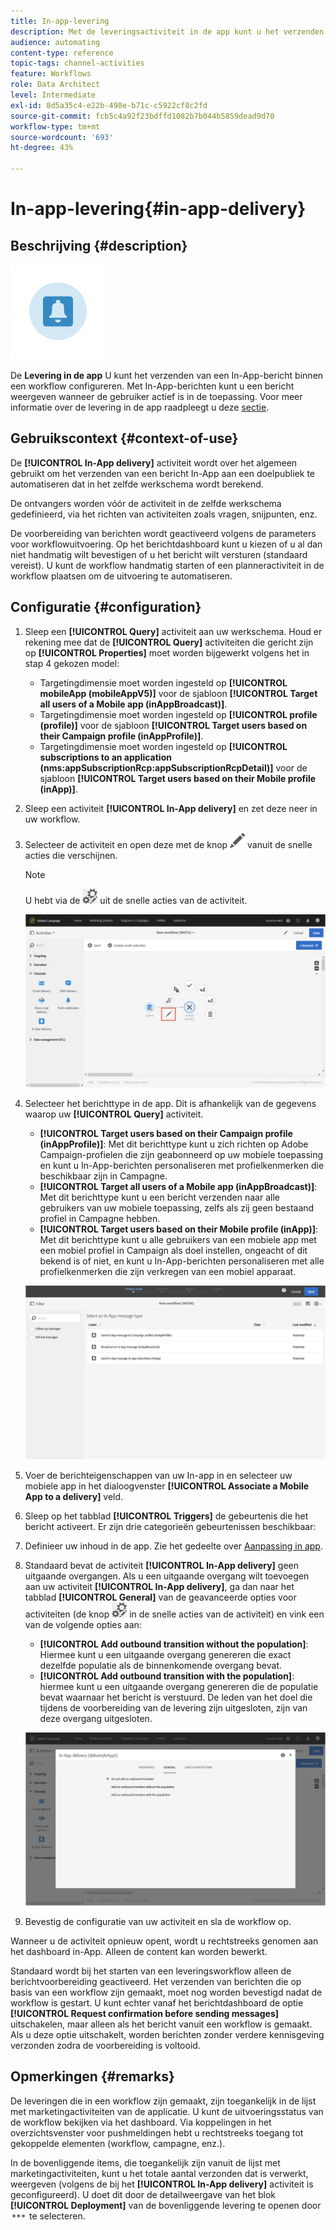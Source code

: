 ```yaml
---
title: In-app-levering
description: Met de leveringsactiviteit in de app kunt u het verzenden van een In-App-bericht binnen een workflow configureren.
audience: automating
content-type: reference
topic-tags: channel-activities
feature: Workflows
role: Data Architect
level: Intermediate
exl-id: 8d5a35c4-e22b-498e-b71c-c5922cf8c2fd
source-git-commit: fcb5c4a92f23bdffd1082b7b044b5859dead9d70
workflow-type: tm+mt
source-wordcount: '693'
ht-degree: 43%

---
```


# In-app-levering{#in-app-delivery}

## Beschrijving {#description}

![](assets/wkf_in_app_1.png)

De **Levering in de app** U kunt het verzenden van een In-App-bericht binnen een workflow configureren. Met In-App-berichten kunt u een bericht weergeven wanneer de gebruiker actief is in de toepassing. Voor meer informatie over de levering in de app raadpleegt u deze [sectie](../../channels/using/about-in-app-messaging.md).

## Gebruikscontext {#context-of-use}

De **[!UICONTROL In-App delivery]** activiteit wordt over het algemeen gebruikt om het verzenden van een bericht In-App aan een doelpubliek te automatiseren dat in het zelfde werkschema wordt berekend.

De ontvangers worden vóór de activiteit in de zelfde werkschema gedefinieerd, via het richten van activiteiten zoals vragen, snijpunten, enz.

De voorbereiding van berichten wordt geactiveerd volgens de parameters voor workflowuitvoering. Op het berichtdashboard kunt u kiezen of u al dan niet handmatig wilt bevestigen of u het bericht wilt versturen (standaard vereist). U kunt de workflow handmatig starten of een planneractiviteit in de workflow plaatsen om de uitvoering te automatiseren.

## Configuratie {#configuration}

1. Sleep een **[!UICONTROL Query]** activiteit aan uw werkschema. Houd er rekening mee dat de **[!UICONTROL Query]** activiteiten die gericht zijn op **[!UICONTROL Properties]** moet worden bijgewerkt volgens het in stap 4 gekozen model:

   * Targetingdimensie moet worden ingesteld op **[!UICONTROL mobileApp (mobileAppV5)]** voor de sjabloon **[!UICONTROL Target all users of a Mobile app (inAppBroadcast)]**.
   * Targetingdimensie moet worden ingesteld op **[!UICONTROL profile (profile)]** voor de sjabloon **[!UICONTROL Target users based on their Campaign profile (inAppProfile)]**.
   * Targetingdimensie moet worden ingesteld op **[!UICONTROL subscriptions to an application (nms:appSubscriptionRcp:appSubscriptionRcpDetail)]** voor de sjabloon **[!UICONTROL Target users based on their Mobile profile (inApp)]**.

1. Sleep een activiteit **[!UICONTROL In-App delivery]** en zet deze neer in uw workflow.
1. Selecteer de activiteit en open deze met de knop ![](assets/edit_darkgrey-24px.png) vanuit de snelle acties die verschijnen.

   >[!NOTE]
   >
   >U hebt via de ![](assets/dlv_activity_params-24px.png) uit de snelle acties van de activiteit.

   ![](assets/wkf_in_app_3.png)

1. Selecteer het berichttype in de app. Dit is afhankelijk van de gegevens waarop uw **[!UICONTROL Query]** activiteit.

   * **[!UICONTROL Target users based on their Campaign profile (inAppProfile)]**: Met dit berichttype kunt u zich richten op Adobe Campaign-profielen die zijn geabonneerd op uw mobiele toepassing en kunt u In-App-berichten personaliseren met profielkenmerken die beschikbaar zijn in Campagne.
   * **[!UICONTROL Target all users of a Mobile app (inAppBroadcast)]**: Met dit berichttype kunt u een bericht verzenden naar alle gebruikers van uw mobiele toepassing, zelfs als zij geen bestaand profiel in Campagne hebben.
   * **[!UICONTROL Target users based on their Mobile profile (inApp)]**: Met dit berichttype kunt u alle gebruikers van een mobiele app met een mobiel profiel in Campaign als doel instellen, ongeacht of dit bekend is of niet, en kunt u In-App-berichten personaliseren met alle profielkenmerken die zijn verkregen van een mobiel apparaat.

   ![](assets/wkf_in_app_4.png)

1. Voer de berichteigenschappen van uw In-app in en selecteer uw mobiele app in het dialoogvenster **[!UICONTROL Associate a Mobile App to a delivery]** veld.
1. Sleep op het tabblad **[!UICONTROL Triggers]** de gebeurtenis die het bericht activeert. Er zijn drie categorieën gebeurtenissen beschikbaar:
1. Definieer uw inhoud in de app. Zie het gedeelte over [Aanpassing in app](../../channels/using/customizing-an-in-app-message.md).
1. Standaard bevat de activiteit **[!UICONTROL In-App delivery]** geen uitgaande overgangen. Als u een uitgaande overgang wilt toevoegen aan uw activiteit **[!UICONTROL In-App delivery]**, ga dan naar het tabblad **[!UICONTROL General]** van de geavanceerde opties voor activiteiten (de knop ![](assets/dlv_activity_params-24px.png) in de snelle acties van de activiteit) en vink een van de volgende opties aan:

   * **[!UICONTROL Add outbound transition without the population]**: Hiermee kunt u een uitgaande overgang genereren die exact dezelfde populatie als de binnenkomende overgang bevat.
   * **[!UICONTROL Add outbound transition with the population]**: hiermee kunt u een uitgaande overgang genereren die de populatie bevat waarnaar het bericht is verstuurd. De leden van het doel die tijdens de voorbereiding van de levering zijn uitgesloten, zijn van deze overgang uitgesloten.

   ![](assets/wkf_in_app_5.png)

1. Bevestig de configuratie van uw activiteit en sla de workflow op.

Wanneer u de activiteit opnieuw opent, wordt u rechtstreeks genomen aan het dashboard in-App. Alleen de content kan worden bewerkt.

Standaard wordt bij het starten van een leveringsworkflow alleen de berichtvoorbereiding geactiveerd. Het verzenden van berichten die op basis van een workflow zijn gemaakt, moet nog worden bevestigd nadat de workflow is gestart. U kunt echter vanaf het berichtdashboard de optie **[!UICONTROL Request confirmation before sending messages]** uitschakelen, maar alleen als het bericht vanuit een workflow is gemaakt. Als u deze optie uitschakelt, worden berichten zonder verdere kennisgeving verzonden zodra de voorbereiding is voltooid.

## Opmerkingen {#remarks}

De leveringen die in een workflow zijn gemaakt, zijn toegankelijk in de lijst met marketingactiviteiten van de applicatie. U kunt de uitvoeringsstatus van de workflow bekijken via het dashboard. Via koppelingen in het overzichtsvenster voor pushmeldingen hebt u rechtstreeks toegang tot gekoppelde elementen (workflow, campagne, enz.).

In de bovenliggende items, die toegankelijk zijn vanuit de lijst met marketingactiviteiten, kunt u het totale aantal verzonden dat is verwerkt, weergeven (volgens de bij het **[!UICONTROL In-App delivery]** activiteit is geconfigureerd). U doet dit door de detailweergave van het blok **[!UICONTROL Deployment]** van de bovenliggende levering te openen door ![](assets/wkf_dlv_detail_button.png) te selecteren.
